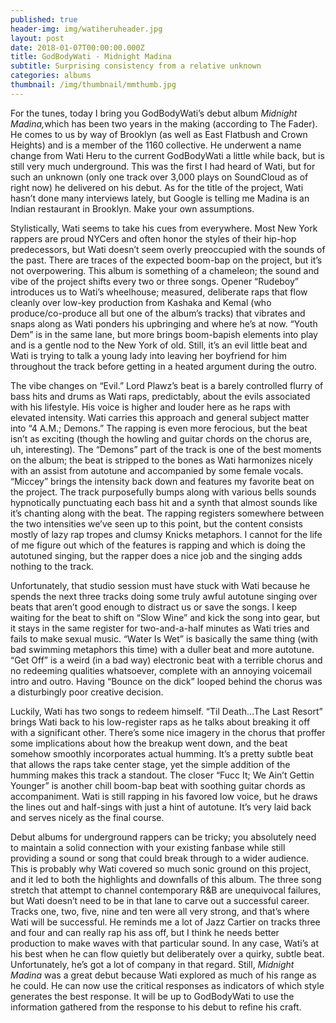 ```yaml
---
published: true
header-img: img/watiheruheader.jpg
layout: post
date: 2018-01-07T00:00:00.000Z
title: GodBodyWati - Midnight Madina
subtitle: Surprising consistency from a relative unknown
categories: albums
thumbnail: /img/thumbnail/mmthumb.jpg
---
```

<p>For the tunes, today I bring you GodBodyWati&rsquo;s debut album&nbsp;<em>Midnight Madina,</em>which has been two years in the making (according to The Fader). He comes to us by way of Brooklyn (as well as East Flatbush and Crown Heights) and is a member of the 1160 collective. He underwent a name change from Wati Heru to the current GodBodyWati a little while back, but is still very much underground. This was the first I had heard of Wati, but for such an unknown (only one track over 3,000 plays on SoundCloud as of right now) he delivered on his debut. As for the title of the project, Wati hasn&rsquo;t done many interviews lately, but Google is telling me Madina is an Indian restaurant in Brooklyn. Make your own assumptions.</p>
<p>Stylistically, Wati seems to take his cues from everywhere. Most New York rappers are proud NYCers and often honor the styles of their hip-hop predecessors, but Wati doesn&rsquo;t seem overly preoccupied with the sounds of the past. There are traces of the expected boom-bap on the project, but it&rsquo;s not overpowering. This album is something of a chameleon; the sound and vibe of the project shifts every two or three songs. Opener &ldquo;Rudeboy&rdquo; introduces us to Wati&rsquo;s wheelhouse; measured, deliberate raps that flow cleanly over low-key production from Kashaka and Kemal (who produce/co-produce all but one of the album&rsquo;s tracks) that vibrates and snaps along as Wati ponders his upbringing and where he&rsquo;s at now. &ldquo;Youth Dem&rdquo; is in the same lane, but more brings boom-bapish elements into play and is a gentle nod to the New York of old. Still, it&rsquo;s an evil little beat and Wati is trying to talk a young lady into leaving her boyfriend for him throughout the track before getting in a heated argument during the outro.</p>
<p>The vibe changes on &ldquo;Evil.&rdquo; Lord Plawz&rsquo;s beat is a barely controlled flurry of bass hits and drums as Wati raps, predictably, about the evils associated with his lifestyle. His voice is higher and louder here as he raps with elevated intensity. Wati carries this approach and general subject matter into &ldquo;4 A.M.; Demons.&rdquo; The rapping is even more ferocious, but the beat isn&rsquo;t as exciting (though the howling and guitar chords on the chorus are, uh, interesting). The &ldquo;Demons&rdquo; part of the track is one of the best moments on the album; the beat is stripped to the bones as Wati harmonizes nicely with an assist from autotune and accompanied by some female vocals. &ldquo;Miccey&rdquo; brings the intensity back down and features my favorite beat on the project. The track purposefully bumps along with various bells sounds hypnotically punctuating each bass hit and a synth that almost sounds like it&rsquo;s chanting along with the beat. The rapping registers somewhere between the two intensities we&rsquo;ve seen up to this point, but the content consists mostly of lazy rap tropes and clumsy Knicks metaphors. I cannot for the life of me figure out which of the features is rapping and which is doing the autotuned singing, but the rapper does a nice job and the singing adds nothing to the track.</p>
<p>Unfortunately, that studio session must have stuck with Wati because he spends the next three tracks doing some truly awful autotune singing over beats that aren&rsquo;t good enough to distract us or save the songs. I keep waiting for the beat to shift on &ldquo;Slow Wine&rdquo; and kick the song into gear, but it stays in the same register for two-and-a-half minutes as Wati tries and fails to make sexual music. &ldquo;Water Is Wet&rdquo; is basically the same thing (with bad swimming metaphors this time) with a duller beat and more autotune. &ldquo;Get Off&rdquo; is a weird (in a bad way) electronic beat with a terrible chorus and no redeeming qualities whatsoever, complete with an annoying voicemail intro and outro. Having &ldquo;Bounce on the dick&rdquo; looped behind the chorus was a disturbingly poor creative decision.</p>
<p>Luckily, Wati has two songs to redeem himself. &ldquo;Til Death&hellip;The Last Resort&rdquo; brings Wati back to his low-register raps as he talks about breaking it off with a significant other. There&rsquo;s some nice imagery in the chorus that proffer some implications about how the breakup went down, and the beat somehow smoothly incorporates actual humming. It&rsquo;s a pretty subtle beat that allows the raps take center stage, yet the simple addition of the humming makes this track a standout. The closer &ldquo;Fucc It; We Ain&rsquo;t Gettin Younger&rdquo; is another chill boom-bap beat with soothing guitar chords as accompaniment. Wati is still rapping in his favored low voice, but he draws the lines out and half-sings with just a hint of autotune. It&rsquo;s very laid back and serves nicely as the final course.</p>
<p>Debut albums for underground rappers can be tricky; you absolutely need to maintain a solid connection with your existing fanbase while still providing a sound or song that could break through to a wider audience. This is probably why Wati covered so much sonic ground on this project, and it led to both the highlights and downfalls of this album. The three song stretch that attempt to channel contemporary R&amp;B are unequivocal failures, but Wati doesn&rsquo;t need to be in that lane to carve out a successful career. Tracks one, two, five, nine and ten were all very strong, and that&rsquo;s where Wati will be successful. He reminds me a lot of Jazz Cartier on tracks three and four and can really rap his ass off, but I think he needs better production to make waves with that particular sound. In any case, Wati&rsquo;s at his best when he can flow quietly but deliberately over a quirky, subtle beat. Unfortunately, he&rsquo;s got a lot of company in that regard. Still,&nbsp;<em>Midnight Madina&nbsp;</em>was a great debut because Wati explored as much of his range as he could. He can now use the critical responses as indicators of which style generates the best response. It will be up to GodBodyWati to use the information gathered from the response to his debut to refine his craft.</p>
